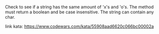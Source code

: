 Check to see if a string has the same amount of 'x's and 'o's. The method must return a boolean and be case insensitive. The string can contain any char.

link kata: https://www.codewars.com/kata/55908aad6620c066bc00002a
